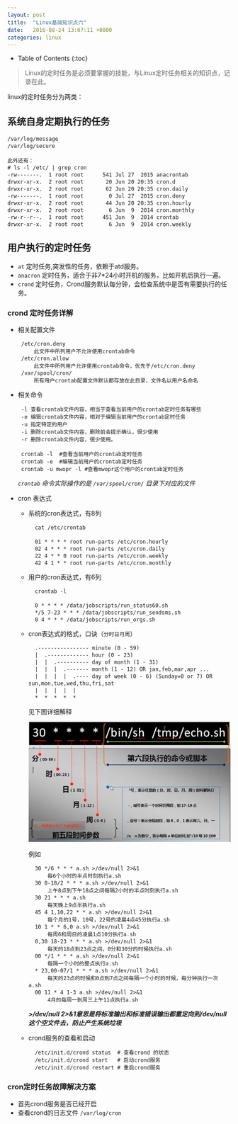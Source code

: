 ```yaml
---
layout: post
title:	"Linux基础知识点六"
date:	2016-08-24 13:07:11 +0800
categories:	linux
---
```



* Table of Contents
{:toc}

> Linux的定时任务是必须要掌握的技能，与Linux定时任务相关的知识点，记录在此。

 linux的定时任务分为两类：

## 系统自身定期执行的任务

	/var/log/message
	/var/log/secure

	此外还有：
	# ls -l /etc/ | grep cron
	-rw-------.  1 root root      541 Jul 27  2015 anacrontab
	drwxr-xr-x.  2 root root       20 Jun 20 20:35 cron.d
	drwxr-xr-x.  2 root root       62 Jun 20 20:35 cron.daily
	-rw-------.  1 root root        0 Jul 27  2015 cron.deny
	drwxr-xr-x.  2 root root       44 Jun 20 20:35 cron.hourly
	drwxr-xr-x.  2 root root        6 Jun  9  2014 cron.monthly
	-rw-r--r--.  1 root root      451 Jun  9  2014 crontab
	drwxr-xr-x.  2 root root        6 Jun  9  2014 cron.weekly

## 用户执行的定时任务

 + `at` 定时任务,突发性的任务，依赖于atd服务。
 + `anacron` 定时任务，适合于非7*24小时开机的服务，比如开机后执行一遍。
 + `crond` 定时任务，Crond服务默认每分钟，会检查系统中是否有需要执行的任务。
 	
### crond 定时任务详解

 * 相关配置文件

		/etc/cron.deny     
			此文件中所列用户不允许使用crontab命令
		/etc/cron.allow	   
			此文件中所列用户允许使用crontab命令，优先于/etc/cron.deny
		/var/spool/cron/   
			所有用户crontab配置文件默认都存放在此目录，文件名以用户名命名
 * 相关命令

		-l 查看crontab文件内容，相当于查看当前用户的crontab定时任务有哪些
		-e 编辑crontab文件内容，相对于编辑当前用户的crontab定时任务
		-u 指定特定的用户
		-i 删除crontab文件内容，删除前会提示确认，很少使用
		-r 删除crontab文件内容，很少使用。

		crontab -l  #查看当前用户的crontab定时任务
		crontab -e  #编辑当前用户的crontab定时任务
		crontab -u mwopr -l #查看mwopr这个用户的crontab定时任务

	*`crontab` 命令实际操作的是 `/var/spool/cron/` 目录下对应的文件*

 * cron 表达式

	+ 系统的cron表达式，有8列

			cat /etc/crontab

			01 * * * * root run-parts /etc/cron.hourly
			02 4 * * * root run-parts /etc/cron.daily
			22 4 * * 0 root run-parts /etc/cron.weekly
			42 4 1 * * root run-parts /etc/cron.monthly

	+ 用户的cron表达式，有6列

			crontab -l

			0 * * * * /data/jobscripts/run_status60.sh
			*/5 7-23 * * * /data/jobscripts/run_sendsms.sh
			0 4 * * * /data/jobscripts/run_orgs.sh

	+ cron表达式的格式，口诀（`分时日月周`）

			.---------------- minute (0 - 59)
			|  .------------- hour (0 - 23)
			|  |  .---------- day of month (1 - 31)
			|  |  |  .------- month (1 - 12) OR jan,feb,mar,apr ...
			|  |  |  |  .---- day of week (0 - 6) (Sunday=0 or 7) OR sun,mon,tue,wed,thu,fri,sat
			|  |  |  |  |
			*  *  *  *  *

		见下图详细解释

		![](/image/crontab.PNG)

		例如	
	
			30 */6 * * * a.sh >/dev/null 2>&1
				每6个小时的半点时刻执行a.sh
			30 8-18/2 * * * a.sh >/dev/null 2>&1
				上午8点到下午18点之间每隔2小时的半点时刻执行a.sh
			30 21 * * * a.sh
				每天晚上9点半执行a.sh
			45 4 1,10,22 * * a.sh >/dev/null 2>&1
				每个月的1号，10号，22号的凌晨4点45分执行a.sh
			10 1 * * 6,0 a.sh >/dev/null 2>&1
				每周6和周日的凌晨1点10分执行a.sh
			0,30 18-23 * * * a.sh >/dev/null 2>&1
				每天的18点到23点之间，0分和30分的时候执行a.sh
			00 */1 * * * a.sh >/dev/null 2>&1
				每隔一个小时的整点执行a.sh
			* 23,00-07/1 * * * a.sh >/dev/null 2>&1
				每天的23点的时候和0点到7点之间每隔一个小时的时候，每分钟执行一次a.sh
			00 11 * 4 1-3 a.sh >/dev/null 2>&1
				4月的每周一到周三上午11点执行a.sh	
		***>/dev/null 2>&1******意思是将标准输出和标准错误输出都重定向到/dev/null这个空文件去，防止产生系统垃圾***

	+ crond服务的查看和启动
	
			/etc/init.d/crond status  # 查看crond 的状态
			/etc/init.d/crond start	  # 启动crond服务
			/etc/init.d/crond restart # 重启crond服务

### cron定时任务故障解决方案

 * 首先crond服务是否已经开启
 * 查看crond的日志文件 `/var/log/cron`

	
			
 